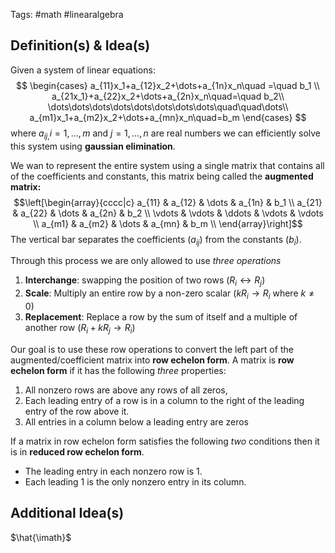 Tags: #math #linearalgebra 
## Definition(s) & Idea(s)
Given a system of linear equations:$$ 
\begin{cases}
a_{11}x_1+a_{12}x_2+\dots+a_{1n}x_n\quad =\quad b_1 \\
a_{21x_1}+a_{22}x_2+\dots+a_{2n}x_n\quad=\quad b_2\\
\dots\dots\dots\dots\dots\dots\dots\dots\quad\quad\dots\\
a_{m1}x_1+a_{m2}x_2+\dots+a_{mn}x_n\quad=b_m
\end{cases}
$$
where $a_{ij,} i=1,\dots,m$ and $j=1,\dots,n$ are real numbers we can efficiently solve this system using **gaussian elimination**.

We wan to represent the entire system using a single matrix that contains all of the coefficients and constants, this matrix being called the **augmented matrix:**$$\left[\begin{array}{cccc|c}
a_{11} & a_{12} & \dots & a_{1n} & b_1 \\
a_{21} & a_{22} & \dots & a_{2n} & b_2 \\
\vdots & \vdots & \ddots & \vdots & \vdots \\
a_{m1} & a_{m2} & \dots & a_{mn} & b_m \\
\end{array}\right]$$
The vertical bar separates the coefficients ($a_{ij}$) from the constants ($b_i$).

Through this process we are only allowed to use *three operations*
1. **Interchange**: swapping the position of two rows ($R_i \leftrightarrow R_j$)
2. **Scale**: Multiply an entire row by a non-zero scalar ($kR_i \rightarrow R_i$ where $k \ne 0$)
3. **Replacement**: Replace a row by the sum of itself and a multiple of another row ($R_i + kR_j \rightarrow R_i$)

Our goal is to use these row operations to convert the left part of the augmented/coefficient matrix into **row echelon form**. A matrix is **row echelon form** if it has the following *three* properties:
1. All nonzero rows are above any rows of all zeros,
2. Each leading entry of a row is in a column to the right of the leading entry of the row above it.
3. All entries in a column below a leading entry are zeros

If a matrix in row echelon form satisfies the following *two* conditions then it is in **reduced row echelon form**.
- The leading entry in each nonzero row is 1.
- Each leading 1 is the only nonzero entry in its column.



## Additional Idea(s)


$\hat{\imath}$

